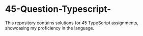 # 45-Question-Typescript-
This repository contains solutions for 45 TypeScript assignments, showcasing my proficiency in the language.
